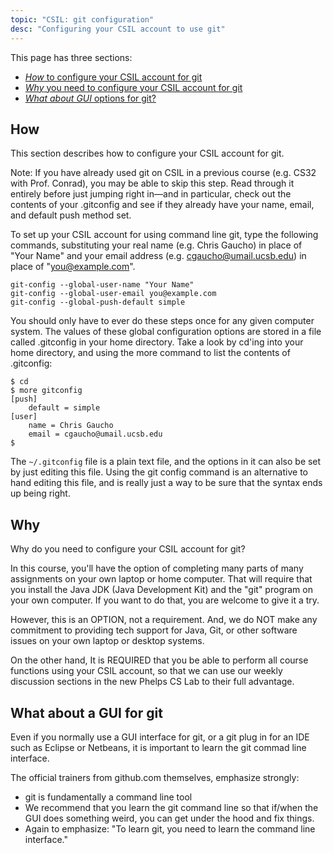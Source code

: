 ```yaml
---
topic: "CSIL: git configuration"
desc: "Configuring your CSIL account to use git"
---
```


This page has three sections:

* [*How* to configure your CSIL account for git](#how)
* [*Why* you need to configure your CSIL account for git](#why)
* [*What about GUI* options for git?](#what-about-a-gui-for-git)

How
---

This section describes how to configure your CSIL account for git.

Note: If you have already used git on CSIL in a previous course (e.g. CS32 with Prof. Conrad), you may be able to skip this step. Read through it entirely before just jumping right in—and in particular, check out the contents of your .gitconfig and see if they already have your name, email, and default push method set.

To set up your CSIL account for using command line git, type the following commands, substituting your real name (e.g. Chris Gaucho) in place of "Your Name" and your email address (e.g. cgaucho@umail.ucsb.edu) in place of "you@example.com".

```
git-config --global-user-name "Your Name"
git-config --global-user-email you@example.com
git-config --global-push-default simple
```

You should only have to ever do these steps once for any given computer system. The values of these global configuration options are stored in a file called .gitconfig in your home directory. Take a look by cd'ing into your home directory, and using the more command to list the contents of .gitconfig:

```
$ cd
$ more gitconfig
[push]
    default = simple
[user]
    name = Chris Gaucho
    email = cgaucho@umail.ucsb.edu
$
```

The `~/.gitconfig` file is a plain text file, and the options in it can also be set by just editing this file. Using the git config command is an alternative to hand editing this file, and is really just a way to be sure that the syntax ends up being right.

Why
---

Why do you need to configure your CSIL account for git?

In this course, you'll have the option of completing many parts of many assignments on your own laptop or home computer. That will require that you install the Java JDK (Java Development Kit) and the "git" program on your own computer. If you want to do that, you are welcome to give it a try.

However, this is an OPTION, not a requirement. And, we do NOT make any commitment to providing tech support for Java, Git, or other software issues on your own laptop or desktop systems.

On the other hand, It is REQUIRED that you be able to perform all course functions using your CSIL account, so that we can use our weekly discussion sections in the new Phelps CS Lab to their full advantage.

What about a GUI for git
------------------------

Even if you normally use a GUI interface for git, or a git plug in for an IDE such as Eclipse or Netbeans, it is important to learn the git commad line interface.

The official trainers from github.com themselves, emphasize strongly:

* git is fundamentally a command line tool
* We recommend that you learn the git command line so that if/when the GUI does something weird, you can get under the hood and fix things.
* Again to emphasize: "To learn git, you need to learn the command line interface."

